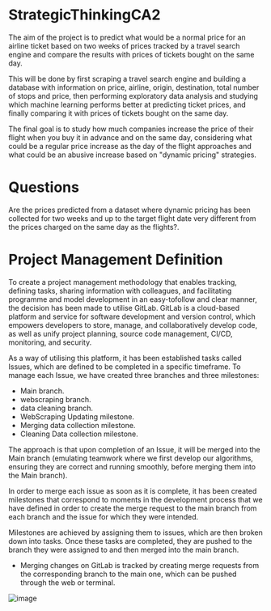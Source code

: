 # StrategicThinkingCA2

The aim of the project is to predict what would be a normal price for an airline ticket based on two weeks of prices tracked by a travel search engine and compare the results with prices of tickets bought on the same day.

This will be done by first scraping a travel search engine and building a database with information on price, airline, origin, destination, total number of stops and price, then performing exploratory data analysis and studying which machine learning performs better at predicting ticket prices, and finally comparing it with prices of tickets bought on the same day.

The final goal is to study how much companies increase the price of their flight when you buy it in advance and on the same day, considering what could be a regular price increase as the day of the flight approaches and what could be an abusive increase based on "dynamic pricing" strategies.

# Questions
Are the prices predicted from a dataset where dynamic pricing has been collected for two weeks and up to the target flight date very different from the prices charged on the same day as the flights?.

# Project Management Definition

To create a project management methodology that enables tracking, defining tasks, sharing information with colleagues, and facilitating programme and model development in an easy-tofollow and clear manner, the decision has been made to utilise GitLab. GitLab is a cloud-based platform and service for software development and version control, which empowers developers to store, manage, and collaboratively develop code, as well as unify project planning, source code management, CI/CD, monitoring, and security.

As a way of utilising this platform, it has been established tasks called Issues, which are defined to be completed in a specific timeframe.
To manage each Issue, we have created three branches and three milestones:
  - Main branch.
  - webscraping branch.
  - data cleaning branch.
  - WebScraping Updating milestone.
  - Merging data collection milestone.
  - Cleaning Data collection milestone.

The approach is that upon completion of an Issue, it will be merged into the Main branch (emulating teamwork where we first develop our algorithms, ensuring they are correct and running smoothly, before merging them into the Main branch).

In order to merge each issue as soon as it is complete, it has been created milestones that correspond to moments in the development process that we have defined in order to create the merge request to the main branch from each branch and the issue for which they were intended.

Milestones are achieved by assigning them to issues, which are then broken down into tasks. Once these tasks are completed, they are pushed to the branch they were assigned to and then merged into the main branch.

  - Merging changes on GitLab is tracked by creating merge requests from the corresponding branch to the main one, which can be pushed through the web or terminal.

![image]()
